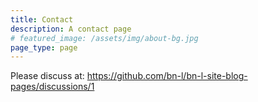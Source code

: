 ```yaml
---
title: Contact
description: A contact page
# featured_image: /assets/img/about-bg.jpg
page_type: page
---
```


Please discuss at: https://github.com/bn-l/bn-l-site-blog-pages/discussions/1